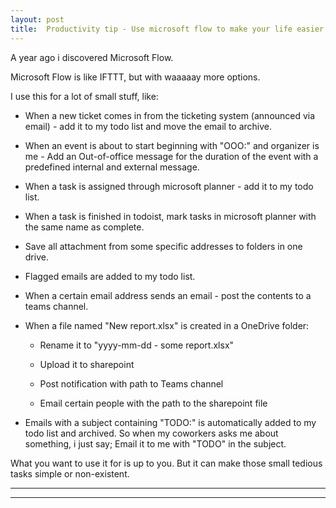 ```yaml
---
layout: post
title:  Productivity tip - Use microsoft flow to make your life easier and more organized.
---
```


A year ago i discovered Microsoft Flow.

Microsoft Flow is like IFTTT, but with waaaaay more options.

I use this for a lot of small stuff, like:

-   When a new ticket comes in from the ticketing system (announced via email) -
    add it to my todo list and move the email to archive.

-   When an event is about to start beginning with "OOO:" and organizer is me -
    Add an Out-of-office message for the duration of the event with a predefined
    internal and external message.

-   When a task is assigned through microsoft planner - add it to my todo list.

-   When a task is finished in todoist, mark tasks in microsoft planner with the
    same name as complete.

-   Save all attachment from some specific addresses to folders in one drive.

-   Flagged emails are added to my todo list.

-   When a certain email address sends an email - post the contents to a teams
    channel.

-   When a file named "New report.xlsx" is created in a OneDrive folder:

    -   Rename it to "yyyy-mm-dd - some report.xlsx"

    -   Upload it to sharepoint

    -   Post notification with path to Teams channel

    -   Email certain people with the path to the sharepoint file

-   Emails with a subject containing "TODO:" is automatically added to my todo
    list and archived. So when my coworkers asks me about something, i just say;
    Email it to me with "TODO" in the subject.

What you want to use it for is up to you. But it can make those small tedious
tasks simple or non-existent.

****
----
